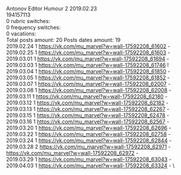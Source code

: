 Antonov	Editor Humour 2 2019.02.23\
194157113\
0 rubric switches:\
0 frequency switches:\
0 vacations:\
Total posts amount: 20	Posts dates amount: 19\
2019.02.24 1 https://vk.com/mu_marvel?w=wall-17592208_61602 - \
2019.02.25 1 https://vk.com/mu_marvel?w=wall-17592208_61603 - \
2019.03.01 1 https://vk.com/mu_marvel?w=wall-17592208_61694 - \
2019.03.03 1 https://vk.com/mu_marvel?w=wall-17592208_61746 ! \
2019.03.04 1 https://vk.com/mu_marvel?w=wall-17592208_61850 - \
2019.03.05 1 https://vk.com/mu_marvel?w=wall-17592208_61852 - \
2019.03.07 1 https://vk.com/mu_marvel?w=wall-17592208_62007 - \
2019.03.08 1 https://vk.com/mu_marvel?w=wall-17592208_62008 - \
2019.03.11 1 https://vk.com/mu_marvel?w=wall-17592208_62180 - \
2019.03.12 1 https://vk.com/mu_marvel?w=wall-17592208_62182 - \
2019.03.13 1 https://vk.com/mu_marvel?w=wall-17592208_62267 - \
2019.03.15 1 https://vk.com/mu_marvel?w=wall-17592208_62478 - \
2019.03.16 1 https://vk.com/mu_marvel?w=wall-17592208_62567 - \
2019.03.20 1 https://vk.com/mu_marvel?w=wall-17592208_62696 - \
2019.03.22 1 https://vk.com/mu_marvel?w=wall-17592208_62758 - \
2019.03.24 1 https://vk.com/mu_marvel?w=wall-17592208_62844 - \
2019.03.28 2 https://vk.com/mu_marvel?w=wall-17592208_62971 - https://vk.com/mu_marvel?w=wall-17592208_62972 - \
2019.03.29 1 https://vk.com/mu_marvel?w=wall-17592208_63043 - \
2019.04.03 1 https://vk.com/mu_marvel?w=wall-17592208_63324 - \
